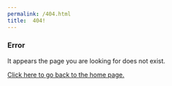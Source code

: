 ```yaml
---
permalink: /404.html
title:  404!
---
```


### Error ###

It appears the page you are looking for does not exist.

[Click here to go back to the home page.](/index)
